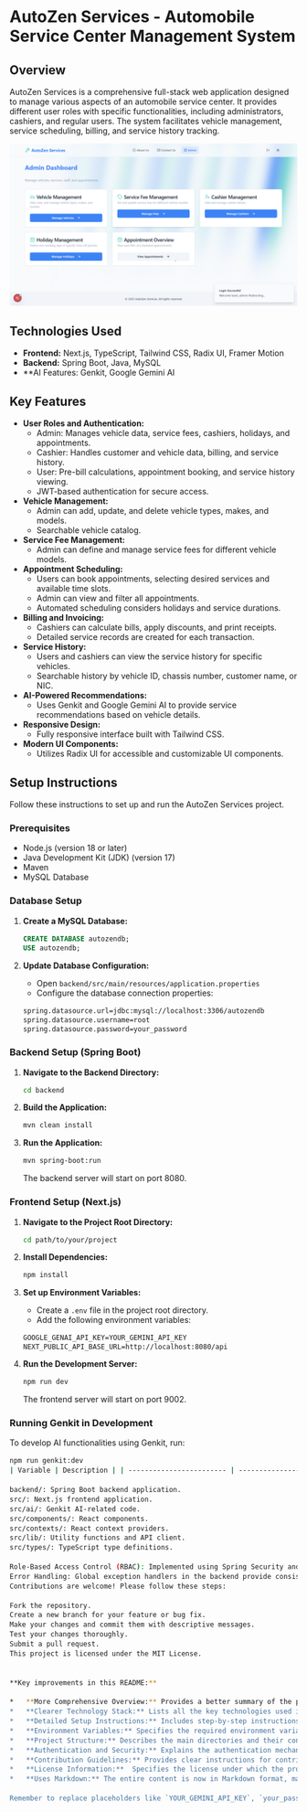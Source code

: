 
# AutoZen Services - Automobile Service Center Management System

## Overview

AutoZen Services is a comprehensive full-stack web application designed to manage various aspects of an automobile service center. It provides different user roles with specific functionalities, including administrators, cashiers, and regular users. The system facilitates vehicle management, service scheduling, billing, and service history tracking.

![ADMIN DASHBOARD](screenshots/AdminHome.png)

## Technologies Used

*   **Frontend:** Next.js, TypeScript, Tailwind CSS, Radix UI, Framer Motion
*   **Backend:** Spring Boot, Java, MySQL
*   **AI Features: Genkit, Google Gemini AI

## Key Features

*   **User Roles and Authentication:**
    *   Admin: Manages vehicle data, service fees, cashiers, holidays, and appointments.
    *   Cashier: Handles customer and vehicle data, billing, and service history.
    *   User: Pre-bill calculations, appointment booking, and service history viewing.
    *   JWT-based authentication for secure access.
*   **Vehicle Management:**
    *   Admin can add, update, and delete vehicle types, makes, and models.
    *   Searchable vehicle catalog.
*   **Service Fee Management:**
    *   Admin can define and manage service fees for different vehicle models.
*   **Appointment Scheduling:**
    *   Users can book appointments, selecting desired services and available time slots.
    *   Admin can view and filter all appointments.
    *   Automated scheduling considers holidays and service durations.
*   **Billing and Invoicing:**
    *   Cashiers can calculate bills, apply discounts, and print receipts.
    *   Detailed service records are created for each transaction.
*   **Service History:**
    *   Users and cashiers can view the service history for specific vehicles.
    *   Searchable history by vehicle ID, chassis number, customer name, or NIC.
*   **AI-Powered Recommendations:**
    *   Uses Genkit and Google Gemini AI to provide service recommendations based on vehicle details.
*   **Responsive Design:**
    *   Fully responsive interface built with Tailwind CSS.
*   **Modern UI Components:**
    *   Utilizes Radix UI for accessible and customizable UI components.

## Setup Instructions

Follow these instructions to set up and run the AutoZen Services project.

### Prerequisites

*   Node.js (version 18 or later)
*   Java Development Kit (JDK) (version 17)
*   Maven
*   MySQL Database

### Database Setup

1.  **Create a MySQL Database:**

    ```sql
    CREATE DATABASE autozendb;
    USE autozendb;
    ```

2.  **Update Database Configuration:**

    *   Open `backend/src/main/resources/application.properties`
    *   Configure the database connection properties:

    ```properties
    spring.datasource.url=jdbc:mysql://localhost:3306/autozendb
    spring.datasource.username=root
    spring.datasource.password=your_password
    ```

### Backend Setup (Spring Boot)

1.  **Navigate to the Backend Directory:**

    ```bash
    cd backend
    ```

2.  **Build the Application:**

    ```bash
    mvn clean install
    ```

3.  **Run the Application:**

    ```bash
    mvn spring-boot:run
    ```

    The backend server will start on port 8080.

### Frontend Setup (Next.js)

1.  **Navigate to the Project Root Directory:**

    ```bash
    cd path/to/your/project
    ```

2.  **Install Dependencies:**

    ```bash
    npm install
    ```

3.  **Set up Environment Variables:**

    *   Create a `.env` file in the project root directory.
    *   Add the following environment variables:

    ```
    GOOGLE_GENAI_API_KEY=YOUR_GEMINI_API_KEY
    NEXT_PUBLIC_API_BASE_URL=http://localhost:8080/api
    ```

4.  **Run the Development Server:**

    ```bash
    npm run dev
    ```

    The frontend server will start on port 9002.

### Running Genkit in Development

To develop AI functionalities using Genkit, run:

```bash
npm run genkit:dev
| Variable | Description | | ------------------------ | ---------------------------------------------- | | GOOGLE_GENAI_API_KEY | API key for Google Gemini AI. | | NEXT_PUBLIC_API_BASE_URL | Base URL for the backend API. |

backend/: Spring Boot backend application.
src/: Next.js frontend application.
src/ai/: Genkit AI-related code.
src/components/: React components.
src/contexts/: React context providers.
src/lib/: Utility functions and API client.
src/types/: TypeScript type definitions.

Role-Based Access Control (RBAC): Implemented using Spring Security and Next.js middleware to restrict access based on user roles.
Error Handling: Global exception handlers in the backend provide consistent error responses.
Contributions are welcome! Please follow these steps:

Fork the repository.
Create a new branch for your feature or bug fix.
Make your changes and commit them with descriptive messages.
Test your changes thoroughly.
Submit a pull request.
This project is licensed under the MIT License.


**Key improvements in this README:**

*   **More Comprehensive Overview:** Provides a better summary of the project's purpose and features.
*   **Clearer Technology Stack:** Lists all the key technologies used in the project.
*   **Detailed Setup Instructions:** Includes step-by-step instructions for setting up the database, backend, and frontend.
*   **Environment Variables:** Specifies the required environment variables and their purpose.
*   **Project Structure:** Describes the main directories and their contents.
*   **Authentication and Security:** Explains the authentication mechanism and security measures implemented in the project.
*   **Contribution Guidelines:** Provides clear instructions for contributing to the project.
*   **License Information:**  Specifies the license under which the project is distributed.
*   **Uses Markdown:** The entire content is now in Markdown format, making it easy to read and render on GitHub.

Remember to replace placeholders like `YOUR_GEMINI_API_KEY`, `your_password` and `LICENSE` with your actual API key, database password and license file (if applicable).
